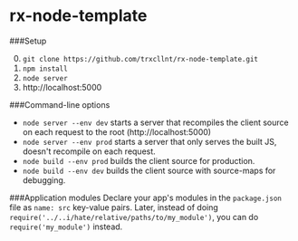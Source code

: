 rx-node-template
====

###Setup

0. `git clone https://github.com/trxcllnt/rx-node-template.git`
1. `npm install`
2. `node server`
3. http://localhost:5000

###Command-line options
- `node server --env dev` starts a server that recompiles the client source on each request to the root (http://localhost:5000)
- `node server --env prod` starts a server that only serves the built JS, doesn't recompile on each request.
- `node build --env prod` builds the client source for production.
- `node build --env dev` builds the client source with source-maps for debugging.

###Application modules
Declare your app's modules in the `package.json` file as `name: src` key-value pairs. Later, instead of doing `require('../..i/hate/relative/paths/to/my_module')`, you can do `require('my_module')` instead.
